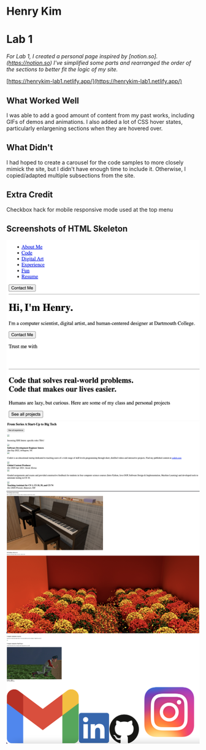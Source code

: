 # Henry Kim
# Lab 1

*For Lab 1, I created a personal page inspired by [notion.so].(https://notion.so) I've simplified some parts and rearranged the order of the sections to better fit the logic of my site.* 

[https://henrykim-lab1.netlify.app/](https://henrykim-lab1.netlify.app/)

## What Worked Well
I was able to add a good amount of content from my past works, including GIFs of demos and animations. I also added a lot of CSS hover states, particularly enlargening sections when they are hovered over.

## What Didn't
I had hoped to create a carousel for the code samples to more closely mimick the site, but I didn't have enough time to include it. Otherwise, I copied/adapted multiple subsections from the site.

## Extra Credit
Checkbox hack for mobile responsive mode used at the top menu

## Screenshots of HTML Skeleton
![Screenshot 1](screenshots/1.png)
![Screenshot 2](screenshots/2.png)
![Screenshot 3](screenshots/3.png)
![Screenshot 4](screenshots/4.png)
